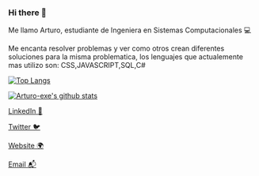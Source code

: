 
### Hi there 👋

Me llamo Arturo, estudiante de Ingeniera en Sistemas Computacionales 💻 

Me encanta resolver problemas y ver como otros crean diferentes soluciones para la misma problematica, los lenguajes que actualemente mas utilizo son: CSS,JAVASCRIPT,SQL,C#


[![Top Langs](https://github-readme-stats.vercel.app/api/top-langs/?username=Arturo-exe&layout=compact)](https://github.com/anuraghazra/github-readme-stats)

[![Arturo-exe's github stats](https://github-readme-stats.vercel.app/api?username=Arturo-exe&show_icons=true&theme=synthwave)](https://github.com/Arturo-exe/)



[LinkedIn 💼](https://www.linkedin.com/in/arturo-exe2022)

[Twitter 🐦]()

[Website 🌍]()

[Email 📬](mailto:amarturin)
